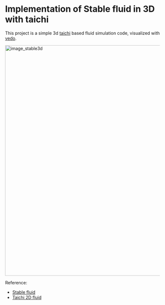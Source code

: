 # Implementation of Stable fluid in 3D with taichi
This project is a simple 3d [taichi](https://www.taichi-lang.org) based fluid simulation code, visualized with [vedo](https://vedo.embl.es).

<img width="751" alt="image_stable3d" src="https://github.com/LEE-JAE-HYUN179/Stable_Fluid_3D_taichi/assets/46246202/cdfc1b96-7621-4af0-b21c-d54f81164eab">


Reference:
- [Stable fluid](https://pages.cs.wisc.edu/~chaol/data/cs777/stam-stable_fluids.pdf)
- [Taichi 2D fluid](https://github.com/taichi-dev/taichi/blob/master/python/taichi/examples/simulation/stable_fluid.py)